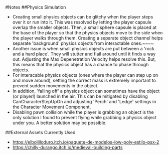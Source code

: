 #Notes
##Physics Simulation
- Creating small physics objects can be glitchy when the player steps over it or run into it.
This was resolved by letting the player capsule overlap the smaller objects.
Then, a small sphere capsule is placed at the base of the player so that the physics objects move
to the side when the player walks through them. Creating a separate object channel helps separate
'background' physics objects from interactable ones.~~~~
- Another issue is when small physics objects are put between a 'rock and a hard place'. They will
stutter and flail around until it finds a way out. Adjusting the Max Depenetration Velocity helps resolve this.
But, this means that the physics object has a chance to phase through objects.
- For interacable physics objects (ones where the player can step up on and move around),
setting the correct mass is extremely important to prevent sudden movements in the object.
- In addition, 'falling off' a physics object can sometimes have the object (or player!) launched in
the air. This can be mitigated by disabling CanCharacterStepUpOn and adjusting 'Perch' and 'Ledge' settings in the Character Movement Component.
- Disabling pawn collision while the player is grabbing an object is the only solution I found to prevent
flying while grabbing a physics object under you. A better solution may be possible.

##External Assets Currently Used
- https://elbolilloduro.itch.io/paquete-de-modelos-low-poly-estilo-psx-2
- https://chilly-durango.itch.io/medieval-building-parts